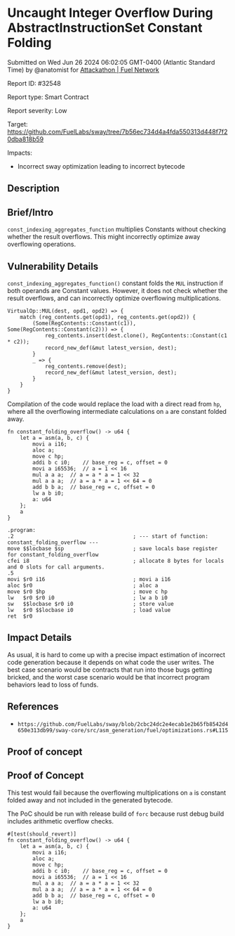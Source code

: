 
# Uncaught Integer Overflow During AbstractInstructionSet Constant Folding

Submitted on Wed Jun 26 2024 06:02:05 GMT-0400 (Atlantic Standard Time) by @anatomist for [Attackathon | Fuel Network](https://immunefi.com/bounty/fuel-network-attackathon/)

Report ID: #32548

Report type: Smart Contract

Report severity: Low

Target: https://github.com/FuelLabs/sway/tree/7b56ec734d4a4fda550313d448f7f20dba818b59

Impacts:
- Incorrect sway optimization leading to incorrect bytecode

## Description
## Brief/Intro

`const_indexing_aggregates_function` multiplies Constants without checking whether the result overflows. This might incorrectly optimize away overflowing operations.

## Vulnerability Details

`const_indexing_aggregates_function()` constant folds the `MUL` instruction if both operands are Constant values. However, it does not check whether the result overflows, and can incorrectly optimize overflowing multiplications.

```
VirtualOp::MUL(dest, opd1, opd2) => {
    match (reg_contents.get(opd1), reg_contents.get(opd2)) {
        (Some(RegContents::Constant(c1)), Some(RegContents::Constant(c2))) => {
            reg_contents.insert(dest.clone(), RegContents::Constant(c1 * c2));
            record_new_def(&mut latest_version, dest);
        }
        _ => {
            reg_contents.remove(dest);
            record_new_def(&mut latest_version, dest);
        }
    }
}
```

Compilation of the code would replace the load with a direct read from `hp`, where all the overflowing intermediate calculations on `a` are constant folded away.

```
fn constant_folding_overflow() -> u64 {
    let a = asm(a, b, c) {
        movi a i16;
        aloc a;
        move c hp;
        addi b c i0;    // base_reg = c, offset = 0
        movi a i65536;  // a = 1 << 16
        mul a a a;  // a = a * a = 1 << 32
        mul a a a;  // a = a * a = 1 << 64 = 0
        add b b a;  // base_reg = c, offset = 0
        lw a b i0;
        a: u64
    };
    a
}
```

```
.program:
.2                                      ; --- start of function: constant_folding_overflow ---
move $$locbase $sp                      ; save locals base register for constant_folding_overflow
cfei i8                                 ; allocate 8 bytes for locals and 0 slots for call arguments.
.5
movi $r0 i16                            ; movi a i16
aloc $r0                                ; aloc a
move $r0 $hp                            ; move c hp
lw   $r0 $r0 i0                         ; lw a b i0
sw   $$locbase $r0 i0                   ; store value
lw   $r0 $$locbase i0                   ; load value
ret  $r0
```

## Impact Details

As usual, it is hard to come up with a precise impact estimation of incorrect code generation because it depends on what code the user writes. The best case scenario would be contracts that run into those bugs getting bricked, and the worst case scenario would be that incorrect program behaviors lead to loss of funds.

## References

- `https://github.com/FuelLabs/sway/blob/2cbc24dc2e4ecab1e2b65fb8542d4650e313db99/sway-core/src/asm_generation/fuel/optimizations.rs#L115`
        
## Proof of concept
## Proof of Concept

This test would fail because the overflowing multiplications on `a` is constant folded away and not included in the generated bytecode.

The PoC should be run with release build of `forc` because rust debug build includes arithmetic overflow checks.

```
#[test(should_revert)]
fn constant_folding_overflow() -> u64 {
    let a = asm(a, b, c) {
        movi a i16;
        aloc a;
        move c hp;
        addi b c i0;	// base_reg = c, offset = 0
        movi a i65536;	// a = 1 << 16
        mul a a a;	// a = a * a = 1 << 32
        mul a a a;	// a = a * a = 1 << 64 = 0
        add b b a;	// base_reg = c, offset = 0
        lw a b i0;
        a: u64
    };
    a
}
```